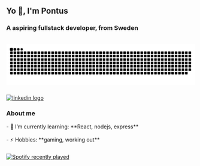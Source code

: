 <h2 align="left">Yo 👋, I'm Pontus</h2>

###
<h3 align="left">A aspiring fullstack developer, from Sweden </h3>
<br>

<img src="https://raw.githubusercontent.com/qpohj/qpohj/output/snake.svg" alt="Snake animation" />

###

<div align="left">
  <a href="https://www.linkedin.com/in/pontus-eliasson-b2b963222/" target="_blank">
    <img src="https://img.shields.io/static/v1?message=LinkedIn&logo=linkedin&label=&color=0077B5&logoColor=white&labelColor=&style=for-the-badge" height="35" alt="linkedin logo"  />
  </a>
</div>

###

<h3 align="left">About me </h3>


<p align="left">- 🌱 I’m currently learning: **React, nodejs, express**<br><br>- ⚡ Hobbies: **gaming, working out**</p>

###

<div align="left">
  <a href="https://open.spotify.com/user/pontus1a">
    <img src="https://spotify-recently-played-readme.vercel.app/api?user=pontus1a&count=5&unique=false" alt="Spotify recently played"  />
  </a>
</div>

###
